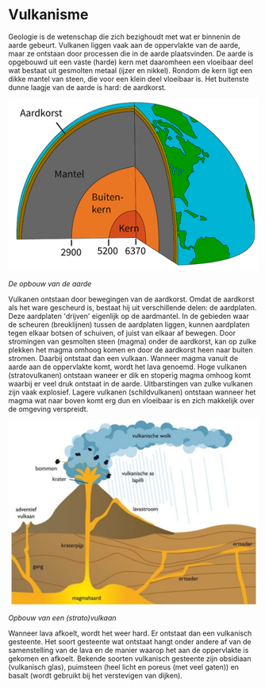 # Vulkanisme
Geologie is de wetenschap die zich bezighoudt met wat er binnenin de aarde gebeurt. Vulkanen liggen vaak aan de oppervlakte van de aarde, maar ze ontstaan door processen die in de aarde plaatsvinden. De aarde is opgebouwd uit een vaste (harde) kern met daaromheen een vloeibaar deel wat bestaat uit gesmolten metaal (ijzer en nikkel). Rondom de kern ligt een dikke mantel van steen, die voor een klein deel vloeibaar is. Het buitenste dunne laagje van de aarde is hard: de aardkorst.

![aarde](aarde.png)

*De opbouw van de aarde*

Vulkanen ontstaan door bewegingen van de aardkorst. Omdat de aardkorst als het ware gescheurd is, bestaat hij uit verschillende delen: de aardplaten. Deze aardplaten 'drijven' eigenlijk op de aardmantel. In de gebieden waar de scheuren (breuklijnen) tussen de aardplaten liggen, kunnen aardplaten tegen elkaar botsen of schuiven, of juist van elkaar af bewegen. Door stromingen van gesmolten steen (magma) onder de aardkorst, kan op zulke plekken het magma omhoog komen en door de aardkorst heen naar buiten stromen. Daarbij ontstaat dan een vulkaan. Wanneer magma vanuit de aarde aan de oppervlakte komt, wordt het lava genoemd. Hoge vulkanen (stratovulkanen) ontstaan waneer er dik en stoperig magma omhoog komt waarbij er veel druk ontstaat in de aarde. Uitbarstingen van zulke vulkanen zijn vaak explosief. Lagere vulkanen (schildvulkanen) ontstaan wanneer het magma wat naar boven komt erg dun en vloeibaar is en zich makkelijk over de omgeving verspreidt.

![vulkaan](vulkaan.jpg)

*Opbouw van een (strato)vulkaan*

Wanneer lava afkoelt, wordt het weer hard. Er ontstaat dan een vulkanisch gesteente. Het soort gesteente wat ontstaat hangt onder andere af van de samenstelling van de lava en de manier waarop het aan de oppervlakte is gekomen en afkoelt. Bekende soorten vulkanisch gesteente zijn obsidiaan (vulkanisch glas), puimsteen (heel licht en poreus (met veel gaten)) en basalt (wordt gebruikt bij het verstevigen van dijken).
